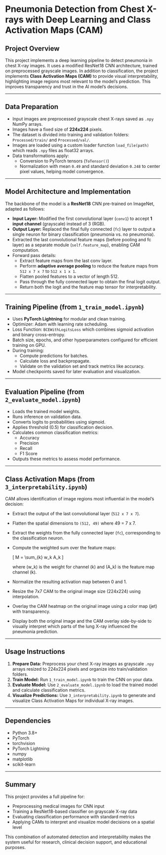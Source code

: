 # Pneumonia Detection from Chest X-rays with Deep Learning and Class Activation Maps (CAM)

## Project Overview

This project implements a deep learning pipeline to detect pneumonia in chest X-ray images. It uses a modified ResNet18 CNN architecture, trained on preprocessed grayscale images. In addition to classification, the project implements **Class Activation Maps (CAM)** to provide visual interpretability, highlighting image regions most relevant to the model’s prediction. This improves transparency and trust in the AI model’s decisions.

---

## Data Preparation

- Input images are preprocessed grayscale chest X-rays saved as `.npy` NumPy arrays.
- Images have a fixed size of **224x224** pixels.
- The dataset is divided into training and validation folders: `Processed/train/` and `Processed/val/`.
- Images are loaded using a custom loader function `load_file(path)` which reads `.npy` files as float32 arrays.
- Data transformations apply:
  - Conversion to PyTorch tensors (`ToTensor()`)
  - Normalization with mean `0.49` and standard deviation `0.248` to center pixel values, helping model convergence.

---

## Model Architecture and Implementation

The backbone of the model is a **ResNet18** CNN pre-trained on ImageNet, adapted as follows:

- **Input Layer:** Modified the first convolutional layer (`conv1`) to accept **1 input channel** (grayscale) instead of 3 (RGB).
- **Output Layer:** Replaced the final fully connected (`fc`) layer to output a single neuron for binary classification (pneumonia vs. no pneumonia).
- Extracted the last convolutional feature maps (before pooling and fc layer) as a separate module (`self.feature_map`), enabling CAM computation.
- Forward pass details:
  - Extract feature maps from the last conv layer.
  - Perform **adaptive average pooling** to reduce the feature maps from `512 x 7 x 7` to `512 x 1 x 1`.
  - Flatten pooled features to a vector of length 512.
  - Pass through the fully connected layer to obtain the final logit output.
  - Return both the logit and the feature map tensor for interpretability.

---

## Training Pipeline (from `1_train_model.ipynb`)

- Uses **PyTorch Lightning** for modular and clean training.
- Optimizer: Adam with learning rate scheduling.
- Loss Function: `BCEWithLogitsLoss` which combines sigmoid activation and binary cross-entropy.
- Batch size, epochs, and other hyperparameters configured for efficient training on GPU.
- During training:
  - Compute predictions for batches.
  - Calculate loss and backpropagate.
  - Validate on the validation set and track metrics like accuracy.
- Model checkpoints saved for later evaluation and visualization.

---

## Evaluation Pipeline (from `2_evaluate_model.ipynb`)

- Loads the trained model weights.
- Runs inference on validation data.
- Converts logits to probabilities using sigmoid.
- Applies threshold (0.5) for classification decision.
- Calculates common classification metrics:
  - Accuracy
  - Precision
  - Recall
  - F1 Score
- Outputs these metrics to assess model performance.

---

## Class Activation Maps (from `3_interpretability.ipynb`)

CAM allows identification of image regions most influential in the model’s decision:

- Extract the output of the last convolutional layer (`512 x 7 x 7`).
- Flatten the spatial dimensions to `(512, 49)` where 49 = 7 x 7.
- Extract the weights from the fully connected layer (`fc`), corresponding to the classification neuron.
- Compute the weighted sum over the feature maps:
  
  \[
  M = \sum_{k} w_k A_k
  \]
  
  where \(w_k\) is the weight for channel \(k\) and \(A_k\) is the feature map channel \(k\).
- Normalize the resulting activation map between 0 and 1.
- Resize the 7x7 CAM to the original image size (224x224) using interpolation.
- Overlay the CAM heatmap on the original image using a color map (jet) with transparency.
- Display both the original image and the CAM overlay side-by-side to visually interpret which parts of the lung X-ray influenced the pneumonia prediction.

---

## Usage Instructions

1. **Prepare Data:** Preprocess your chest X-ray images as grayscale `.npy` arrays resized to 224x224 pixels and organize into train/validation folders.
2. **Train Model:** Run `1_train_model.ipynb` to train the CNN on your data.
3. **Evaluate Model:** Use `2_evaluate_model.ipynb` to load the trained model and calculate classification metrics.
4. **Visualize Predictions:** Use `3_interpretability.ipynb` to generate and visualize Class Activation Maps for individual X-ray images.

---

## Dependencies

- Python 3.8+
- PyTorch
- torchvision
- PyTorch Lightning
- numpy
- matplotlib
- scikit-learn

---

## Summary

This project provides a full pipeline for:

- Preprocessing medical images for CNN input
- Training a ResNet18-based classifier on grayscale X-ray data
- Evaluating classification performance with standard metrics
- Applying CAMs to interpret and visualize model decisions on a spatial level

This combination of automated detection and interpretability makes the system useful for research, clinical decision support, and educational purposes.



